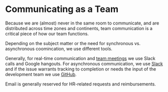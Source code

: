 # Communicating as a Team

Because we are \(almost\) never in the same room to communicate, and are distributed across time zones and continents, team communication is a critical piece of how our team functions.

Depending on the subject matter or the need for synchronous vs. asynchronous coomincation, we use different tools.

Generally, for real-time communication and [team meetings](weekly-meetings.md) we use Slack calls and Google hangouts. For asynchronous communication, we use [Slack](using-slack.md) and if the issue warrants tracking to completion or needs the input of the development team we use [GitHub](../daily-routine/contributing-to-github-issues.md).

Email is generally reserved for HR-related requests and reimbursements.

